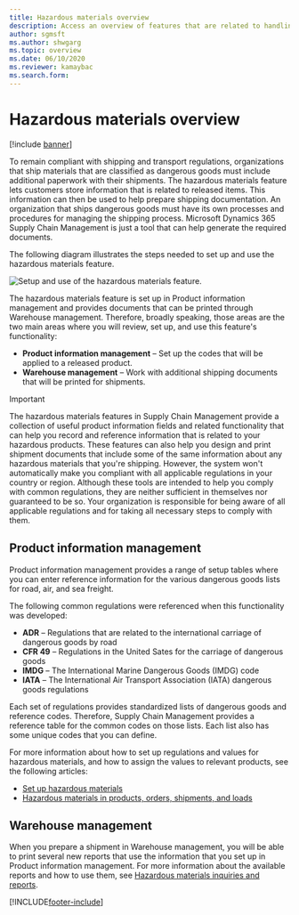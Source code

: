 ```yaml
---
title: Hazardous materials overview
description: Access an overview of features that are related to handling and documenting hazardous materials during product information management and warehouse management.
author: sgmsft
ms.author: shwgarg
ms.topic: overview
ms.date: 06/10/2020
ms.reviewer: kamaybac
ms.search.form:
---
```


# Hazardous materials overview

[!include [banner](../includes/banner.md)]

To remain compliant with shipping and transport regulations, organizations that ship materials that are classified as dangerous goods must include additional paperwork with their shipments. The hazardous materials feature lets customers store information that is related to released items. This information can then be used to help prepare shipping documentation. An organization that ships dangerous goods must have its own processes and procedures for managing the shipping process. Microsoft Dynamics 365 Supply Chain Management is just a tool that can help generate the required documents.

The following diagram illustrates the steps needed to set up and use the hazardous materials feature.

![Setup and use of the hazardous materials feature.](media/hazmat-overview.png "Setup and use of the hazardous materials feature")

The hazardous materials feature is set up in Product information management and provides documents that can be printed through Warehouse management. Therefore, broadly speaking, those areas are the two main areas where you will review, set up, and use this feature's functionality:

- **Product information management** – Set up the codes that will be applied to a released product.
- **Warehouse management** – Work with additional shipping documents that will be printed for shipments.

> [!IMPORTANT]
> The hazardous materials features in Supply Chain Management provide a collection of useful product information fields and related functionality that can help you record and reference information that is related to your hazardous products. These features can also help you design and print shipment documents that include some of the same information about any hazardous materials that you're shipping. However, the system won't automatically make you compliant with all applicable regulations in your country or region. Although these tools are intended to help you comply with common regulations, they are neither sufficient in themselves nor guaranteed to be so. Your organization is responsible for being aware of all applicable regulations and for taking all necessary steps to comply with them.

## Product information management

Product information management provides a range of setup tables where you can enter reference information for the various dangerous goods lists for road, air, and sea freight.

The following common regulations were referenced when this functionality was developed:

- **ADR** – Regulations that are related to the international carriage of dangerous goods by road
- **CFR 49** – Regulations in the United Sates for the carriage of dangerous goods
- **IMDG** – The International Marine Dangerous Goods (IMDG) code
- **IATA** – The International Air Transport Association (IATA) dangerous goods regulations

Each set of regulations provides standardized lists of dangerous goods and reference codes. Therefore, Supply Chain Management provides a reference table for the common codes on those lists. Each list also has some unique codes that you can define.

For more information about how to set up regulations and values for hazardous materials, and how to assign the values to relevant products, see the following articles:

- [Set up hazardous materials](hazmat-setup.md)
- [Hazardous materials in products, orders, shipments, and loads](hazmat-items.md)

## Warehouse management

When you prepare a shipment in Warehouse management, you will be able to print several new reports that use the information that you set up in Product information management. For more information about the available reports and how to use them, see [Hazardous materials inquiries and reports](hazmat-reports.md).


[!INCLUDE[footer-include](../../includes/footer-banner.md)]